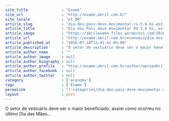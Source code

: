 ```yaml
---
site_title               : "Exame"
site_url                 : "http://exame.abril.com.br"
site_locale              : "pt_BR"
article_slug             : "dia-dos-pais-deve-movimentar-rs-5-6-bi-estima-fecomercio-rj"
article_title            : "Dia dos Pais deve movimentar R$ 5,6 bi, estima Fecomércio RJ"
article_image            : "https://abrilexame.files.wordpress.com/2016/09/size_960_16_9_dia-dos-pais3.jpg?quality=70&strip=all&w=960"
article_url              : "http://exame.abril.com.br/economia/dia-dos-pais-deve-movimentar-r-5-6-bi-estima-fecomercio-rj/"
article_published_at     : "2016-07-18T15:41:41-03:00"
article_description      : "O setor de vestuário deve ser o maior beneficiado, assim como ocorreu no último Dia das Mães..."
article_author_name      : ""
article_author_image     : null
article_author_biography : null
article_author_profile   : "http://exame.abril.com.br/author/wpvipabril/"
article_author_facebook  : null
article_author_twitter   : null
category                 : ['economy']
tags                     : ['Exame']
permalink                : "/:categories/dia-dos-pais-deve-movimentar-rs-5-6-bi-estima-fecomercio-rj/"
layout                   : post
---
```


O setor de vestuário deve ser o maior beneficiado, assim como ocorreu no último Dia das Mães...

